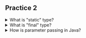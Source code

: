 ## Practice 2

<details>
<summary>What is "static" type?</summary>
    <ul>
        <li>type belongs to class, not object/instance.</li>
    </ul> 
</details>

<details>
<summary>What is "final" type?</summary>
    <ul>
        <li>once be initialized/assigned, cannot be changed.</li>
    </ul> 
</details>

<details>
<summary>How is parameter passing in Java?</summary>
    <ul>
        <li>Java is passed by value, not address.</li>
        <li>Primitive types copy value itself, while object copy object reference.</li>
    </ul> 
</details>